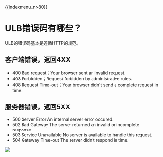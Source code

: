 {{indexmenu_n>80}}


# ULB错误码有哪些？

ULB的错误码基本是遵循HTTP的规范。

## 客户端错误，返回4XX

* 400 Bad request；Your browser sent an invalid request.
* 403 Forbidden；Request forbidden by administrative rules.
* 408 Request Time-out；Your browser didn't send a complete request in time.

## 服务器错误，返回5XX

* 500 Server Error An internal server error occured.
* 502 Bad Gateway The server returned an invalid or incomplete response.
* 503 Service Unavailable No server is available to handle this request.
* 504 Gateway Time-out The server didn't respond in time.

[![](https://static.ucloud.cn/708409d71c0a4a8c8d1fbd6fe3417b36.png)](https://github.com/UCloudDocs/UCloud-document/issues/3)
